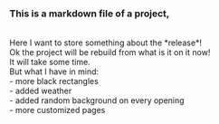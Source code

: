 ### This is a markdown file of a project,
<br>
Here I want to store something about the *release*!
<br>
Ok the project will be rebuild from what is it on it now!
<br>
It will take some time.
<br>
But what I have in mind:
<br>
- more black rectangles
<br>
- added weather
<br>
- added random background on every opening
<br>
- more customized pages
